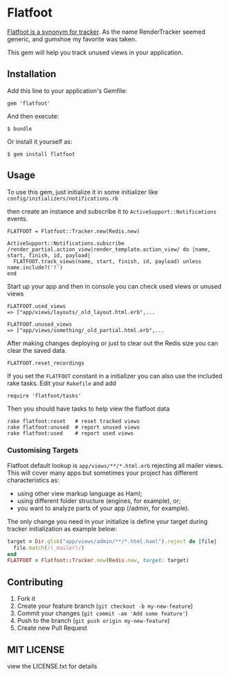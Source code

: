 # Flatfoot

[Flatfoot is a synonym for tracker](http://thesaurus.com/browse/tracker). As the name RenderTracker seemed generic, and gumshoe my favorite was taken.

This gem will help you track unused views in your application.

## Installation

Add this line to your application's Gemfile:

    gem 'flatfoot'

And then execute:

    $ bundle

Or install it yourself as:

    $ gem install flatfoot

## Usage

To use this gem, just initialize it in some initializer like `config/initializers/notifications.rb`

then create an instance and subscribe it to `ActiveSupport::Notifications` events.

    FLATFOOT = Flatfoot::Tracker.new(Redis.new)

	ActiveSupport::Notifications.subscribe /render_partial.action_view|render_template.action_view/ do |name, start, finish, id, payload|
	  FLATFOOT.track_views(name, start, finish, id, payload) unless name.include?('!') 
    end

Start up your app and then in console you can check used views or unused views

	FLATFOOT.used_views
	=> ["app/views/layouts/_old_layout.html.erb",...
	
	FLATFOOT.unused_views
    => ["app/views/something/_old_partial.html.erb",...

After making changes deploying or just to clear out the Redis size you can clear the saved data.

	FLATFOOT.reset_recordings

If you set the `FLATFOOT` constant in a initializer you can also use the included rake tasks. Edit your `Rakefile` and add

    require 'flatfoot/tasks'

Then you should have tasks to help view the flatfoot data

    rake flatfoot:reset   # reset tracked views
    rake flatfoot:unused  # report unused views
    rake flatfoot:used    # report used views

### Customising Targets

Flatfoot default lookup is `app/views/**/*.html.erb` rejecting all mailer views.
This will cover many apps but sometimes your project has different characteristics as:
  - using other view markup language as Haml;
  - using different folder structure (engines, for example), or;
  - you want to analyze parts of your app (/admin, for example).

The only change you need in your initialize is define your target during tracker
initialization as example below:

```ruby
target = Dir.glob("app/views/admin/**/*.html.haml").reject do |file|
  file.match(/(_mailer)/)
end
FLATFOOT = Flatfoot::Tracker.new(Redis.new, target: target)
```

## Contributing

1. Fork it
2. Create your feature branch (`git checkout -b my-new-feature`)
3. Commit your changes (`git commit -am 'Add some feature'`)
4. Push to the branch (`git push origin my-new-feature`)
5. Create new Pull Request

## MIT LICENSE

view the LICENSE.txt for details
